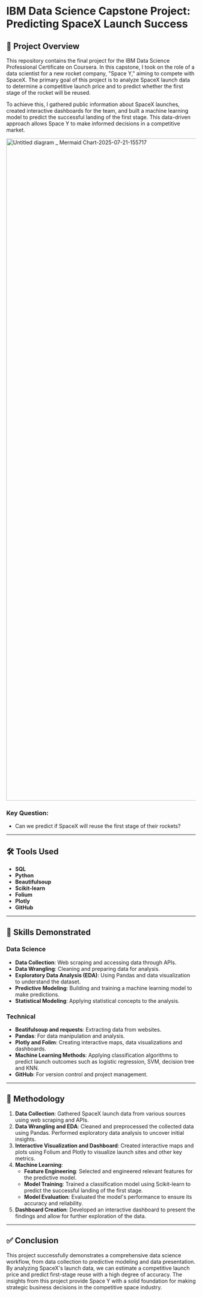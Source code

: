 # IBM Data Science Capstone Project: Predicting SpaceX Launch Success

## 🚀 Project Overview

This repository contains the final project for the IBM Data Science Professional Certificate on Coursera. In this capstone, I took on the role of a data scientist for a new rocket company, "Space Y," aiming to compete with SpaceX. The primary goal of this project is to analyze SpaceX launch data to determine a competitive launch price and to predict whether the first stage of the rocket will be reused.

To achieve this, I gathered public information about SpaceX launches, created interactive dashboards for the team, and built a machine learning model to predict the successful landing of the first stage. This data-driven approach allows Space Y to make informed decisions in a competitive market.

<img width="3840" height="1757" alt="Untitled diagram _ Mermaid Chart-2025-07-21-155717" src="https://github.com/user-attachments/assets/050f16c4-19b9-41b6-8bbf-75bbddeb8366" />


### Key Question:
* Can we predict if SpaceX will reuse the first stage of their rockets?

---
## 🛠️ Tools Used

* **SQL**
* **Python**
* **Beautifulsoup**
* **Scikit-learn**
* **Folium**
* **Plotly**
* **GitHub**

---
## 🧠 Skills Demonstrated

### Data Science
* **Data Collection**: Web scraping and accessing data through APIs.
* **Data Wrangling**: Cleaning and preparing data for analysis.
* **Exploratory Data Analysis (EDA)**: Using Pandas and data visualization to understand the dataset.
* **Predictive Modeling**: Building and training a machine learning model to make predictions.
* **Statistical Modeling**: Applying statistical concepts to the analysis.

### Technical
* **Beatifulsoup and requests**: Extracting data from websites.
* **Pandas**: For data manipulation and analysis.
* **Plotly and Folim**: Creating interactive maps, data visualizations and dashboards.
* **Machine Learning Methods**: Applying classification algorithms to predict launch outcomes such as logistic regression, SVM, decision tree and KNN.
* **GitHub**: For version control and project management.

---

## 🔬 Methodology

1.  **Data Collection**: Gathered SpaceX launch data from various sources using web scraping and APIs.
2.  **Data Wrangling and EDA**: Cleaned and preprocessed the collected data using Pandas. Performed exploratory data analysis to uncover initial insights.
3.  **Interactive Visualization and Dashboard**: Created interactive maps and plots using Folium and Plotly to visualize launch sites and other key metrics.
4.  **Machine Learning**:
    * **Feature Engineering**: Selected and engineered relevant features for the predictive model.
    * **Model Training**: Trained a classification model using Scikit-learn to predict the successful landing of the first stage.
    * **Model Evaluation**: Evaluated the model's performance to ensure its accuracy and reliability.
5.  **Dashboard Creation**: Developed an interactive dashboard to present the findings and allow for further exploration of the data.

---

## ✅ Conclusion

This project successfully demonstrates a comprehensive data science workflow, from data collection to predictive modeling and data presentation. By analyzing SpaceX's launch data, we can estimate a competitive launch price and predict first-stage reuse with a high degree of accuracy. The insights from this project provide Space Y with a solid foundation for making strategic business decisions in the competitive space industry.

